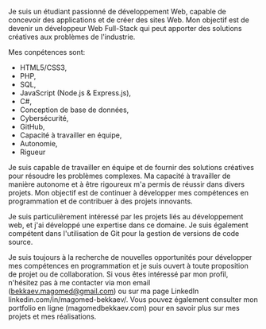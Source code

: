 Je suis un étudiant passionné de développement Web, capable de concevoir des applications et de créer des sites Web. Mon objectif est de devenir un développeur Web Full-Stack qui peut apporter des solutions créatives aux problèmes de l'industrie.

Mes conpétences sont:

- HTML5/CSS3, 
- PHP, 
- SQL, 
- JavaScript (Node.js & Express.js), 
- C#, 
- Conception de base de données, 
- Cybersécurité, 
- GitHub,
- Capacité à travailler en équipe, 
- Autonomie,
- Rigueur

Je suis capable de travailler en équipe et de fournir des solutions créatives pour résoudre les problèmes complexes. Ma capacité à travailler de manière autonome et à être rigoureux m'a permis de réussir dans divers projets. Mon objectif est de continuer à développer mes compétences en programmation et de contribuer à des projets innovants.

Je suis particulièrement intéressé par les projets liés au développement web, et j'ai développé une expertise dans ce domaine. Je suis également compétent dans l'utilisation de Git pour la gestion de versions de code source.

Je suis toujours à la recherche de nouvelles opportunités pour développer mes compétences en programmation et je suis ouvert à toute proposition de projet ou de collaboration. Si vous êtes intéressé par mon profil, n'hésitez pas à me contacter via mon email  (bekkaev.magomed@gmail.com) ou sur ma page LinkedIn linkedin.com/in/magomed-bekkaev/. Vous pouvez également consulter mon portfolio en ligne (magomedbekkaev.com) pour en savoir plus sur mes projets et mes réalisations.
<!---
MagomedBekkaev/MagomedBekkaev is a ✨ special ✨ repository because its `README.md` (this file) appears on your GitHub profile.
You can click the Preview link to take a look at your changes.
--->
